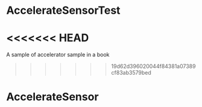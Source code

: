 # AccelerateSensorTest
<<<<<<< HEAD
=======
A sample of accelerator sample in a book
>>>>>>> 19d62d396020044f84381a07389cf83ab3579bed
# AccelerateSensor

